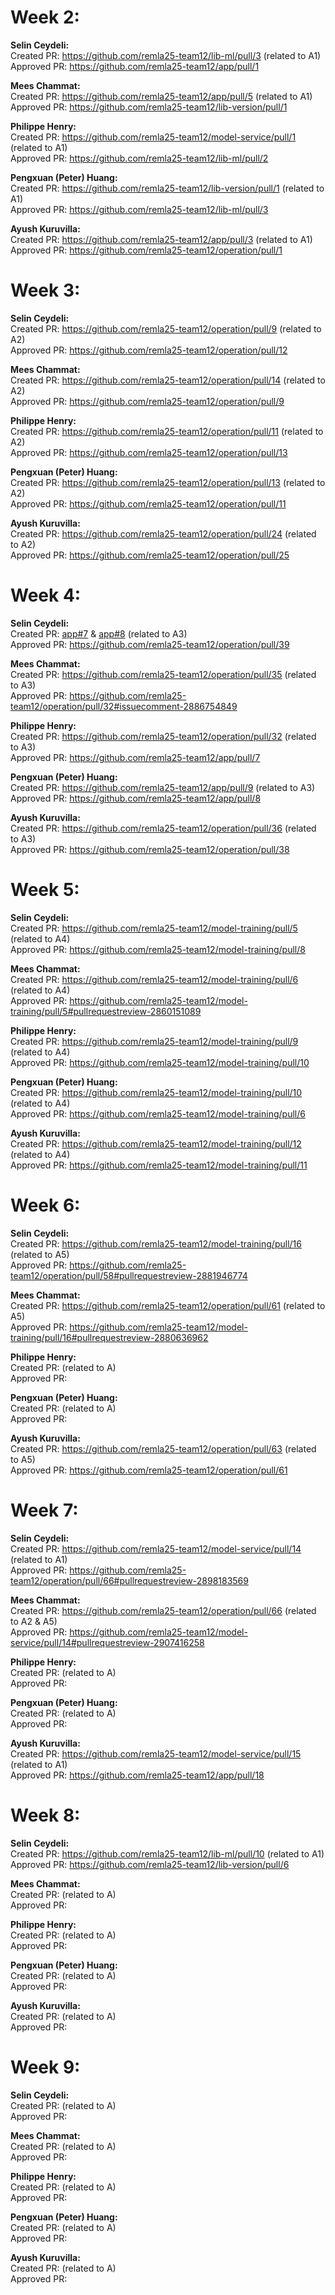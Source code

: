 # Week 2:

**Selin Ceydeli:** \
Created PR: https://github.com/remla25-team12/lib-ml/pull/3 (related to A1) \
Approved PR: https://github.com/remla25-team12/app/pull/1

**Mees Chammat:**\
Created PR: https://github.com/remla25-team12/app/pull/5 (related to A1) \
Approved PR: https://github.com/remla25-team12/lib-version/pull/1

**Philippe Henry:**\
Created PR: https://github.com/remla25-team12/model-service/pull/1 (related to A1) \
Approved PR: https://github.com/remla25-team12/lib-ml/pull/2

**Pengxuan (Peter) Huang:**\
Created PR: https://github.com/remla25-team12/lib-version/pull/1 (related to A1) \
Approved PR: https://github.com/remla25-team12/lib-ml/pull/3

**Ayush Kuruvilla:**\
Created PR: https://github.com/remla25-team12/app/pull/3 (related to A1) \
Approved PR: https://github.com/remla25-team12/operation/pull/1

# Week 3:

**Selin Ceydeli:** \
Created PR: https://github.com/remla25-team12/operation/pull/9 (related to A2) \
Approved PR: https://github.com/remla25-team12/operation/pull/12

**Mees Chammat:**\
Created PR: https://github.com/remla25-team12/operation/pull/14 (related to A2) \
Approved PR: https://github.com/remla25-team12/operation/pull/9

**Philippe Henry:**\
Created PR: https://github.com/remla25-team12/operation/pull/11 (related to A2) \
Approved PR: https://github.com/remla25-team12/operation/pull/13

**Pengxuan (Peter) Huang:**\
Created PR: https://github.com/remla25-team12/operation/pull/13 (related to A2) \
Approved PR: https://github.com/remla25-team12/operation/pull/11

**Ayush Kuruvilla:**\
Created PR: https://github.com/remla25-team12/operation/pull/24 (related to A2) \
Approved PR: https://github.com/remla25-team12/operation/pull/25

# Week 4:

**Selin Ceydeli:** \
Created PR: [app#7](https://github.com/remla25-team12/app/pull/7) & [app#8](https://github.com/remla25-team12/app/pull/8) (related to A3) \
Approved PR: https://github.com/remla25-team12/operation/pull/39

**Mees Chammat:**\
Created PR: https://github.com/remla25-team12/operation/pull/35 (related to A3) \
Approved PR: https://github.com/remla25-team12/operation/pull/32#issuecomment-2886754849

**Philippe Henry:**\
Created PR: https://github.com/remla25-team12/operation/pull/32 (related to A3) \
Approved PR: https://github.com/remla25-team12/app/pull/7 

**Pengxuan (Peter) Huang:**\
Created PR: https://github.com/remla25-team12/app/pull/9 (related to A3) \
Approved PR: https://github.com/remla25-team12/app/pull/8

**Ayush Kuruvilla:**\
Created PR: https://github.com/remla25-team12/operation/pull/36 (related to A3) \
Approved PR: https://github.com/remla25-team12/operation/pull/38

# Week 5:

**Selin Ceydeli:** \
Created PR: https://github.com/remla25-team12/model-training/pull/5 (related to A4) \
Approved PR: https://github.com/remla25-team12/model-training/pull/8 

**Mees Chammat:**\
Created PR: https://github.com/remla25-team12/model-training/pull/6 (related to A4) \
Approved PR: https://github.com/remla25-team12/model-training/pull/5#pullrequestreview-2860151089

**Philippe Henry:**\
Created PR: https://github.com/remla25-team12/model-training/pull/9 (related to A4) \
Approved PR: https://github.com/remla25-team12/model-training/pull/10

**Pengxuan (Peter) Huang:**\
Created PR: https://github.com/remla25-team12/model-training/pull/10 (related to A4) \
Approved PR: https://github.com/remla25-team12/model-training/pull/6

**Ayush Kuruvilla:**\
Created PR: https://github.com/remla25-team12/model-training/pull/12 (related to A4) \
Approved PR: https://github.com/remla25-team12/model-training/pull/11


# Week 6:

**Selin Ceydeli:** \
Created PR: https://github.com/remla25-team12/model-training/pull/16 (related to A5) \
Approved PR: https://github.com/remla25-team12/operation/pull/58#pullrequestreview-2881946774

**Mees Chammat:**\
Created PR: https://github.com/remla25-team12/operation/pull/61 (related to A5) \
Approved PR: https://github.com/remla25-team12/model-training/pull/16#pullrequestreview-2880636962

**Philippe Henry:**\
Created PR: (related to A) \
Approved PR: 

**Pengxuan (Peter) Huang:**\
Created PR: (related to A) \
Approved PR: 

**Ayush Kuruvilla:**\
Created PR: https://github.com/remla25-team12/operation/pull/63 (related to A5) \
Approved PR: https://github.com/remla25-team12/operation/pull/61

# Week 7:
**Selin Ceydeli:** \
Created PR: https://github.com/remla25-team12/model-service/pull/14 (related to A1) \
Approved PR: https://github.com/remla25-team12/operation/pull/66#pullrequestreview-2898183569 

**Mees Chammat:**\
Created PR: https://github.com/remla25-team12/operation/pull/66 (related to A2 & A5) \
Approved PR: https://github.com/remla25-team12/model-service/pull/14#pullrequestreview-2907416258

**Philippe Henry:**\
Created PR: (related to A) \
Approved PR: 

**Pengxuan (Peter) Huang:**\
Created PR: (related to A) \
Approved PR: 

**Ayush Kuruvilla:**\
Created PR: https://github.com/remla25-team12/model-service/pull/15 (related to A1) \
Approved PR: https://github.com/remla25-team12/app/pull/18

# Week 8:
**Selin Ceydeli:** \
Created PR: https://github.com/remla25-team12/lib-ml/pull/10 (related to A1) \
Approved PR: https://github.com/remla25-team12/lib-version/pull/6

**Mees Chammat:**\
Created PR: (related to A) \
Approved PR: 

**Philippe Henry:**\
Created PR: (related to A) \
Approved PR: 

**Pengxuan (Peter) Huang:**\
Created PR: (related to A) \
Approved PR: 

**Ayush Kuruvilla:**\
Created PR: (related to A) \
Approved PR: 

# Week 9:
**Selin Ceydeli:** \
Created PR: (related to A) \
Approved PR: 

**Mees Chammat:**\
Created PR: (related to A) \
Approved PR: 

**Philippe Henry:**\
Created PR: (related to A) \
Approved PR: 

**Pengxuan (Peter) Huang:**\
Created PR: (related to A) \
Approved PR: 

**Ayush Kuruvilla:**\
Created PR: (related to A) \
Approved PR: 

